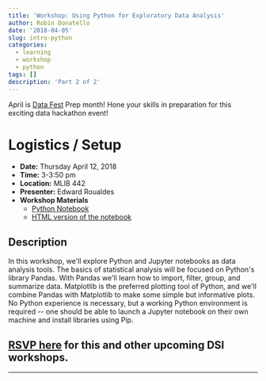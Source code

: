 ```yaml
---
title: 'Workshop: Using Python for Exploratory Data Analysis'
author: Robin Donatello
date: '2018-04-05'
slug: intro-python
categories:
  - learning
  - workshop
  - python
tags: []
description: 'Part 2 of 2'
---
```


April is [Data Fest](https://csucdsi.github.io/datafest/) Prep month! Hone your skills in preparation for this exciting data hackathon event!

# Logistics / Setup

* **Date:** Thursday April 12, 2018
* **Time:** 3-3:50 pm
* **Location:** MLIB 442
* **Presenter:** Edward Roualdes 
* **Workshop Materials**
    * [Python Notebook](/event/intro_python/intro_python_roualdes.ipynb)
    * [HTML version of the notebook](/event/intro_python/intro_python_roualdes/)
    


## Description

In this workshop, we'll explore Python and Jupyter notebooks as data analysis tools.  The basics of statistical analysis will be focused on Python's library Pandas.  With Pandas we'll learn how to import, filter, group, and summarize data.  Matplotlib is the preferred plotting tool of Python, and we'll combine Pandas with Matplotlib to make some simple but informative plots.  No Python experience is necessary, but a working Python environment is required -- one should be able to launch a Jupyter notebook on their own machine and install libraries using Pip.

## [RSVP here](https://goo.gl/forms/mMUf1QRezqAY0ID03) for this and other upcoming DSI workshops. 

----

